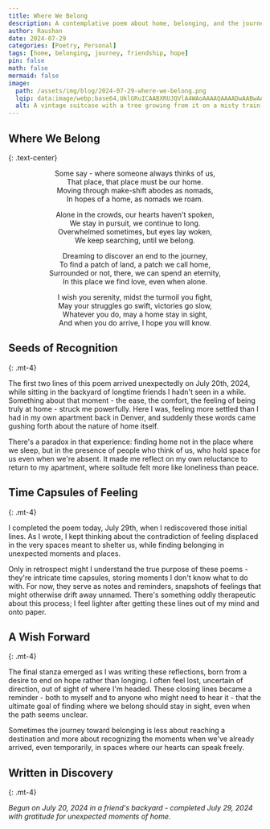 ```yaml
---
title: Where We Belong
description: A contemplative poem about home, belonging, and the journey to find our place in the world, born from a moment of unexpected comfort among old friends.
author: Raushan
date: 2024-07-29
categories: [Poetry, Personal]
tags: [home, belonging, journey, friendship, hope]
pin: false
math: false
mermaid: false
image:
  path: /assets/img/blog/2024-07-29-where-we-belong.png
  lqip: data:image/webp;base64,UklGRuICAABXRUJQVlA4WAoAAAAQAAAADwAABwAAQUxQSAwAAAARBxAREYiImP8HEfeIiJhqAAAAVlA4IFoAAADwAQCdASoQAAgAAgA0JaQAA3AA/vWT
  alt: A vintage suitcase with a tree growing from it on a misty train platform, symbolizing the search for home and belonging through life's journeys.
---
```


## Where We Belong
{: .text-center}

<div class="poem" markdown="1" align="center">
Some say - where someone always thinks of us,<br>
That place, that place must be our home.<br>
Moving through make-shift abodes as nomads,<br>
In hopes of a home, as nomads we roam.

Alone in the crowds, our hearts haven't spoken,<br>
We stay in pursuit, we continue to long.<br>
Overwhelmed sometimes, but eyes lay woken,<br>
We keep searching, until we belong.

Dreaming to discover an end to the journey,<br>
To find a patch of land, a patch we call home,<br>
Surrounded or not, there, we can spend an eternity,<br>
In this place we find love, even when alone.

I wish you serenity, midst the turmoil you fight,<br>
May your struggles go swift, victories go slow,<br>
Whatever you do, may a home stay in sight,<br>
And when you do arrive, I hope you will know.
</div>

## Seeds of Recognition
{: .mt-4}

The first two lines of this poem arrived unexpectedly on July 20th, 2024, while sitting in the backyard of longtime friends I hadn't seen in a while. Something about that moment - the ease, the comfort, the feeling of being truly at home - struck me powerfully. Here I was, feeling more settled than I had in my own apartment back in Denver, and suddenly these words came gushing forth about the nature of home itself.

There's a paradox in that experience: finding home not in the place where we sleep, but in the presence of people who think of us, who hold space for us even when we're absent. It made me reflect on my own reluctance to return to my apartment, where solitude felt more like loneliness than peace.

## Time Capsules of Feeling
{: .mt-4}

I completed the poem today, July 29th, when I rediscovered those initial lines. As I wrote, I kept thinking about the contradiction of feeling displaced in the very spaces meant to shelter us, while finding belonging in unexpected moments and places.

Only in retrospect might I understand the true purpose of these poems - they're intricate time capsules, storing moments I don't know what to do with. For now, they serve as notes and reminders, snapshots of feelings that might otherwise drift away unnamed. There's something oddly therapeutic about this process; I feel lighter after getting these lines out of my mind and onto paper.

## A Wish Forward
{: .mt-4}

The final stanza emerged as I was writing these reflections, born from a desire to end on hope rather than longing. I often feel lost, uncertain of direction, out of sight of where I'm headed. These closing lines became a reminder - both to myself and to anyone who might need to hear it - that the ultimate goal of finding where we belong should stay in sight, even when the path seems unclear.

Sometimes the journey toward belonging is less about reaching a destination and more about recognizing the moments when we've already arrived, even temporarily, in spaces where our hearts can speak freely.

## Written in Discovery
{: .mt-4}

*Begun on July 20, 2024 in a friend's backyard - completed July 29, 2024 with gratitude for unexpected moments of home.*